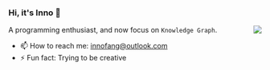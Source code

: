 ### Hi, it's Inno 👋

<a href="#">
<img align="right" src="https://github-readme-stats.vercel.app/api?username=InnoFang&show_icons=true&hide_border=true&icon_color=586069&title_color=a0a9af">
</a>

A programming enthusiast, and now focus on `Knowledge Graph`.

- 📫 How to reach me: <innofang@outlook.com>
- ⚡ Fun fact: Trying to be creative
